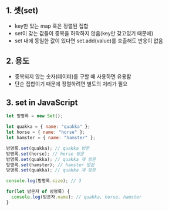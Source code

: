 ## 1. 셋(set)
- key만 있는 map 혹은 정렬된 집합
- set이 갖는 값들이 중복을 허락하지 않음(key만 갖고있기 때문에)
- set 내에 동일한 값이 있다면 set.add(value)를 호출해도 반응이 없음

## 2. 용도
- 중복되지 않는 숫자(데이터)를 구할 때 사용하면 유용함
- 단순 집합이기 때문에 정렬하려면 별도의 처리가 필요

## 3. set in JavaScript
```js
let 방명록 = new Set();

let quakka = { name: "quakka" };
let horse = { name: "horse" };
let hamster = { name: "hamster" };

방명록.set(quakka); // quakka 방문
방명록.set(horse); // horse 방문
방명록.set(quakka); // quakka 재 방문
방명록.set(hamster); // hamster 방문
방명록.set(quakka); // quakka 재 방문

console.log(방명록.size); // 3

for(let 방문자 of 방명록) {
  console.log(방문자.name); // quakka, horse, hamster
}
```